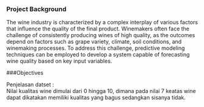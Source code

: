 ### Project Background
The wine industry is characterized by a complex interplay of various factors that influence the quality of the final product. Winemakers often face the challenge of consistently producing wines of high quality, as the outcomes depend on factors such as grape variety, climate, soil conditions, and winemaking processes. To address this challenge, predictive modeling techniques can be employed to develop a system capable of forecasting wine quality based on key input variables.

###Objectives


Penjelasan datset :  
Nilai kualitas wine dimulai dari 0 hingga 10, dimana pada nilai 7 keatas wine dapat dikatakan memiliki kualitas yang bagus sedangkan sisanya tidak.
